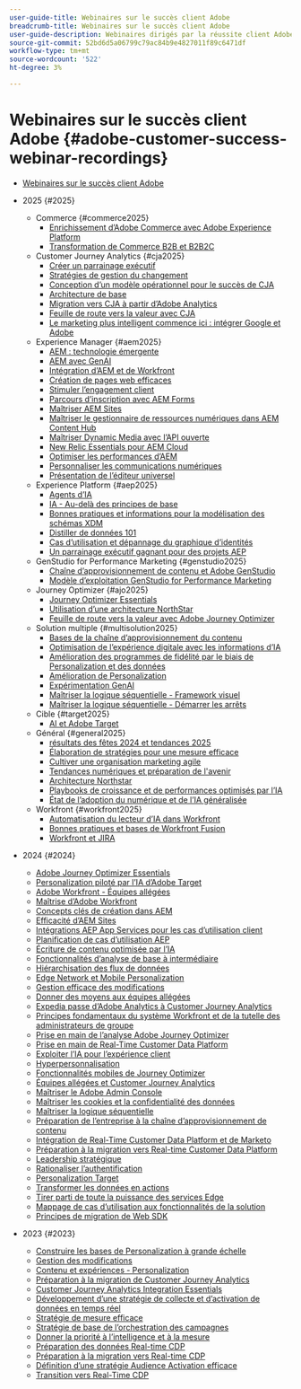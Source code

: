 ```yaml
---
user-guide-title: Webinaires sur le succès client Adobe
breadcrumb-title: Webinaires sur le succès client Adobe
user-guide-description: Webinaires dirigés par la réussite client Adobe conçus pour vous aider à optimiser votre investissement dans Adobe Experience Cloud. Obtenez des informations précieuses afin d’optimiser la valeur et d’accroître l’adoption des solutions Adobe.
source-git-commit: 52bd6d5a06799c79ac84b9e4827011f89c6471df
workflow-type: tm+mt
source-wordcount: '522'
ht-degree: 3%

---
```



# Webinaires sur le succès client Adobe {#adobe-customer-success-webinar-recordings}

+ [Webinaires sur le succès client Adobe](overview.md)
+ 2025 {#2025}
   + Commerce {#commerce2025}
      + [Enrichissement d’Adobe Commerce avec Adobe Experience Platform](2025/enriching-adobe-commerce.md)
      + [Transformation de Commerce B2B et B2B2C](2025/transforming-b2b-commerce.md)
   + Customer Journey Analytics {#cja2025}
      + [Créer un parrainage exécutif](2025/cja-success.md)
      + [Stratégies de gestion du changement](2025/cja-adoption.md)
      + [Conception d’un modèle opérationnel pour le succès de CJA](2025/cja-operating-model.md)
      + [Architecture de base](2025/cja-vision.md)
      + [Migration vers CJA à partir d’Adobe Analytics](2025/analytics-to-cja-migration.md)
      + [Feuille de route vers la valeur avec CJA](2025/roadmap-to-value-cja.md)
      + [Le marketing plus intelligent commence ici : intégrer Google et Adobe](2025/smarter-marketing-starts-here-integrating-google-and-adobe.md)
   + Experience Manager {#aem2025}
      + [AEM : technologie émergente](2025/personalized-experiences-aem.md)
      + [AEM avec GenAI](2025/aem-genai.md)
      + [Intégration d’AEM et de Workfront](2025/aem-workfront-integration.md)
      + [Création de pages web efficaces](2025/build-effective-web-pages.md)
      + [Stimuler l’engagement client](2025/driving-customer-engagement.md)
      + [Parcours d’inscription avec AEM Forms](2025/payer-enrollment-journey.md)
      + [Maîtriser AEM Sites](2025/mastering-aem-sites.md)
      + [Maîtriser le gestionnaire de ressources numériques dans AEM Content Hub](2025/mastering-dam-aem-content-hub.md)
      + [Maîtriser Dynamic Media avec l’API ouverte](2025/dynamic-media-open-ai.md)
      + [New Relic Essentials pour AEM Cloud](2025/new-relic-essentials-aem-cloud.md)
      + [Optimiser les performances d’AEM](2025/optimize-aem-performance.md)
      + [Personnaliser les communications numériques](2025/personalize-digital-communications.md)
      + [Présentation de l’éditeur universel](2025/modern-aem-authoring.md)
   + Experience Platform {#aep2025}
      + [Agents d’IA](2025/ai-agents.md)
      + [IA - Au-delà des principes de base](2025/ai-beyond-basics.md)
      + [Bonnes pratiques et informations pour la modélisation des schémas XDM](2025/model-xdm-schemas.md)
      + [Distiller de données 101](2025/data-distiller-101.md)
      + [Cas d’utilisation et dépannage du graphique d’identités](2025/identity-graph.md)
      + [Un parrainage exécutif gagnant pour des projets AEP](2025/exec-sponsorship-aep-projects.md)
   + GenStudio for Performance Marketing {#genstudio2025}
      + [Chaîne d’approvisionnement de contenu et Adobe GenStudio](2025/csc-gen-studio.md)
      + [Modèle d’exploitation GenStudio for Performance Marketing](2025/genstudio-for-performance-marketing-operating-model.md)
   + Journey Optimizer {#ajo2025}
      + [Journey Optimizer Essentials](2025/journey-optimizer-essentials.md)
      + [Utilisation d’une architecture NorthStar](2025/northstar-architecture-enable-adobe-journey-optimzier.md)
      + [Feuille de route vers la valeur avec Adobe Journey Optimizer](2025/ajo-roadmap-to-value.md)
   + Solution multiple {#multisolution2025}
      + [Bases de la chaîne d’approvisionnement du contenu](2025/content-supply-chain-basics.md)
      + [Optimisation de l’expérience digitale avec les informations d’IA](2025/accelerating-digital-experience-optimization.md)
      + [Amélioration des programmes de fidélité par le biais de Personalization et des données](2025/enhance-loyalty-programs.md)
      + [Amélioration de Personalization](2025/enhancing-personalization.md)
      + [Expérimentation GenAI](2025/gen-ai-experimentation.md)
      + [Maîtriser la logique séquentielle - Framework visuel](2025/mastering-sequential-logic.md)
      + [Maîtriser la logique séquentielle - Démarrer les arrêts](2025/sequential-logic-start-stop.md)
   + Cible {#target2025}
      + [AI et Adobe Target](2025/ai-adobe-target.md)
   + Général {#general2025}
      + [résultats des fêtes 2024 et tendances 2025](2025/adobe-digital-insights.md)
      + [Élaboration de stratégies pour une mesure efficace](2025/impactful-insights.md)
      + [Cultiver une organisation marketing agile](2025/agile-marketing-organization.md)
      + [Tendances numériques et préparation de l&#39;avenir](2025/digital-trends-preparing-future.md)
      + [Architecture Northstar](2025/northstar-architecture.md)
      + [Playbooks de croissance et de performances optimisés par l’IA](2025/ai-driven-growth.md)
      + [État de l’adoption du numérique et de l’IA généralisée](2025/state-of-digital-and-genai-adoption-webinar.md)
   + Workfront {#workfront2025}
      + [Automatisation du lecteur d’IA dans Workfront](2025/unlock-efficiency-ai-drive-automation-workfront.md)
      + [Bonnes pratiques et bases de Workfront Fusion](2025/adobe-workfront-fusion-best-practices.md)
      + [Workfront et JIRA](2025/workfront-and-jira.md)

+ 2024 {#2024}
   + [Adobe Journey Optimizer Essentials](2024/ajo-essentials.md)
   + [Personalization piloté par l’IA d’Adobe Target](2024/ai-personalization.md)
   + [Adobe Workfront - Équipes allégées](2024/workfront-lean-teams.md)
   + [Maîtrise d’Adobe Workfront](2024/workfront-mastery.md)
   + [Concepts clés de création dans AEM](2024/aem-authoring-concepts.md)
   + [Efficacité d’AEM Sites](2024/aem-sites-efficiencies.md)
   + [Intégrations AEP App Services pour les cas d’utilisation client](2024/aep-apps-services-integrations.md)
   + [Planification de cas d’utilisation AEP](2024/aep-use-case-planning.md)
   + [Écriture de contenu optimisée par l’IA](2024/ai-copywriting.md)
   + [Fonctionnalités d’analyse de base à intermédiaire](2024/basic-to-intermediate-analysis-capabilities.md)
   + [Hiérarchisation des flux de données](2024/data-stream-prioritization.md)
   + [Edge Network et Mobile Personalization](2024/edge-network-mobile-personalization.md)
   + [Gestion efficace des modifications](2024/effective-change-management.md)
   + [Donner des moyens aux équipes allégées](2024/empowering-lean-teams.md)
   + [Expedia passe d’Adobe Analytics à Customer Journey Analytics](2024/expedia-aa-to-cja.md)
   + [Principes fondamentaux du système Workfront et de la tutelle des administrateurs de groupe](2024/workfront-admin-guardianship.md)
   + [Prise en main de l’analyse Adobe Journey Optimizer](2024/getting-started-ajo-analysis.md)
   + [Prise en main de Real-Time Customer Data Platform](2024/getting-started-rtcdp.md)
   + [Exploiter l’IA pour l’expérience client](2024/ai-customer-experience.md)
   + [Hyperpersonnalisation](2024/hyperpersonalization.md)
   + [Fonctionnalités mobiles de Journey Optimizer](2024/journey-optimizer-mobile-capabilities.md)
   + [Équipes allégées et Customer Journey Analytics](2024/lean-teams-cja.md)
   + [Maîtriser le Adobe Admin Console](2024/adobe-admin-console.md)
   + [Maîtriser les cookies et la confidentialité des données](2024/mastering-cookies-data-privacy.md)
   + [Maîtriser la logique séquentielle](2024/sequential-logic.md)
   + [Préparation de l’entreprise à la chaîne d’approvisionnement de contenu](2024/organizational-readiness-content-supply-chain.md)
   + [Intégration de Real-Time Customer Data Platform et de Marketo](2024/aep-marketo-integration.md)
   + [Préparation à la migration vers Real-time Customer Data Platform](2024/rtcdp-migration-readiness.md)
   + [Leadership stratégique](2024/strategic-leadership.md)
   + [Rationaliser l’authentification](2024/streamline-authentication.md)
   + [Personalization Target](2024/target-personalization.md)
   + [Transformer les données en actions](2024/turning-data-into-action.md)
   + [Tirer parti de toute la puissance des services Edge](2024/edge-delivery-services.md)
   + [Mappage de cas d’utilisation aux fonctionnalités de la solution](2024/use-case-mapping.md)
   + [Principes de migration de Web SDK](2024/web-sdk-migration.md)

+ 2023 {#2023}
   + [Construire les bases de Personalization à grande échelle](2023/personalization-at-scale.md)
   + [Gestion des modifications](2023/change-management.md)
   + [Contenu et expériences - Personalization](2023/content-experiences-personalization.md)
   + [Préparation à la migration de Customer Journey Analytics](2023/cja-migration-readiness.md)
   + [Customer Journey Analytics Integration Essentials](2023/cja-integration-essentials.md)
   + [Développement d’une stratégie de collecte et d’activation de données en temps réel](2023/data-collection-activation-strategy.md)
   + [Stratégie de mesure efficace](2023/measurement-strategy.md)
   + [Stratégie de base de l’orchestration des campagnes](2023/foundational-strategy-campaign.md)
   + [Donner la priorité à l’intelligence et à la mesure](2023/intelligence-and-measurement.md)
   + [Préparation des données Real-time CDP](2023/rtcdp-migration-data-readiness.md)
   + [Préparation à la migration vers Real-time CDP](2023/rtcdp-migration-readiness.md)
   + [Définition d’une stratégie Audience Activation efficace](2023/audience-activation.md)
   + [Transition vers Real-Time CDP](2023/aam-to-rtcdp.md)
